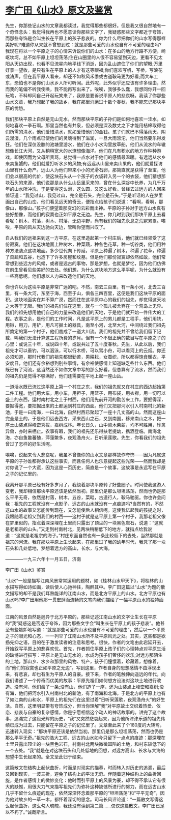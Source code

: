 # [李广田《山水》原文及鉴赏](https://www.vrrw.net/wx/8913.html)

先生，你那些记山水的文章我都读过，我觉得那些都很好。但是我又很自然地有一个奇怪念头：我觉得我再也不愿意读你那些文字了，我疑惑那些文字都近于夸饰，而那些夸饰是会叫生长在平原上的孩子悲哀的。你为什么尽把你们的山水写得那样美好呢?难道你从来就不曾想到过：就是那些可爱的山水也自有不可爱的理由吗?我现在将以一个平原之子的心情来诉说你们的山水：在多山的地方行路不方便，崎岖坎坷，总不如平原上坦坦荡荡;住在山圈里的人很不容易望到天边，更看不见太阳从天边出现，也看不见流星向地平线下消逝，因为乱山遮住了你们的望眼;万里好景一望收，是只有生在平原上的人才有这等眼福;你们喜欢写帆，写桥，写浪花或涛声，但在我平原人看来，却还不如秋风禾黍或古道鞍马更为好看;而大车工东，恐怕也不是你们山水乡人所可听闻。此外呢，此外似乎还应该有许多理由，然而我的笔偏不听我使唤，我不能再写出来了。唉唉，我够多么蠢，我想同你开一回玩笔，不料却同自己开起玩笑来了，我原是要诉说平原人的悲哀呀。我读了你那些山水文章，我乃想起了我的故乡，我在那里消磨过十数个春秋，我不能忘记那块平原的忧愁。

我们那块平原上自然是无山无水，然而那块平原的子孙们是如何地喜欢一洼水，如何地喜欢一拳石啊。那里当然也有井泉，但必须是深及数丈之下才能用桔槔取得他们所需的清水，他们爱惜清水，就如爱惜他们的金钱。孩子们就巴不得落雨天，阴云漫漫，几个雨点已使他们的灵魂得到了滋润，一旦大雨滂沱，他们当然要乐得发狂。他们在深仅没膝的池塘里游水，他们在小小水沟里放草船，他们从流水的车辙想像长江大河，又从稍稍宽大的水潦想像海洋。他们在凡有积水的地方作种种游戏，即使因而为父母所责骂，总觉得一点水对于他们的感情最温暖。有远远从水乡来卖鱼蟹的，他们就爱打听水乡的风物;有远远从山里来卖山果的，他们就爱探访山里有什么奇产。远山人为他们带来小小的光滑石卵，那简直就是获得了至宝，他们会以很高的代价，使这块石头从一个孩子的衣袋转入另一个的衣袋，他们猜想那块石头的来源，他们说那是从什么山岳里采来的，曾在什么深谷中长养，为几千万年的山水所冲洗，于是变得这么滑，这么圆，又这么好看。曾经去过远方的人回来惊讶道：“我见过山，我见过山，完全是石头，完全是石头。”于是听话的人在梦里画出自己的山峦。他们看见远天的奇云，便指点给孩子们说道：“看啊，看啊，那像山，那像山。”孩子们便望着那变幻的云彩而出神。平原的子孙对于远方山水真有些好想像，而他们的寂寞也正如平原之无边。先生，你几时到我们那块平原上去看看呢：树木、村落，树木、村落，无边平野，尚有我们的祖先永息之荒冢累累。唉唉，平原的风从天边驰向天边，管叫你望而兴叹了。



自从我们的远祖来到这一方平原，在这里造起第一个村庄后，他们就已经领受了这份寂寞。他们在这块地面上种树木，种菜蔬，种各色花草，种一切谷类，他们用种种方法装点这块地面。多少世代向下传延，平原上种遍了树木，种遍了花草，种遍了菜蔬和五谷，也造下了许多房屋和坟墓。但是他们那份寂寞却依然如故，他们常常想到些远方的风候，或者是远古的事物，那是梦想，也就是梦忆，因为他们仿佛在前生曾看见些美好的去处。他们想，为什么这块地方这么平平呢，为什么就没有一些高低呢。他们想以人力来改造他们的天地。

你也许以为这块平原是非常广远的吧。不然，南去三百里，有一条小河，北去三百里，有一条大河，东至于海，西至于山，俱各三四百里，这便是我们这块平原的面积。这块地面实在并不算广漠，然而住在这平原中心的我们的祖先，却觉得这天地之大等于无限。我们的祖先们住在这里，就与一个孤儿被舍弃在一个荒岛上无异。我们的祖先想用他们自己的力量来改造他们的天地，于是他们就开始一件伟大的工程。农事之余，是他们的工作时间，凡是这平原上的男儿都是工程手，他们用铣，用锹，用刀，用铲，用凡可掘土的器具，南至小河，北至大河，中间绕过我们祖先所奠定的第一个村子，他们凿成了一道大川流。我们的祖先并不曾给我们留下记载，叫我们无法计算这工程所费的岁月。但有一个不很正确的数目写在平原之子的心里：或说三十年，或说四十年，或说共过了五十度春秋。先生，从此以后，我们祖先才可以垂钓，可以泅泳，可以行木桥，可以驾小舟，可以看河上的云烟。你还必须知道，那时代我们的祖先都很勤苦，男耕耘，女蚕织，所以都得饱食暖衣，平安度日，他们还有余裕想到别些事情，有余裕使感情上知道缺乏些什么东西。他们既已有了河流，这当然还不如你文章中写的那么好看，但总算有了流水，然而我们的祖先仍是觉得不够满好，他们还需要在平地上起一座山岳。

一道活水既已流过这平原上第一个村庄之东，我们的祖先就又在村庄的西边起始第二件工程。他们用大车，用小车，用担子，用篮子，用布袋，用衣襟，用一切可以盛土的东西，运村南村北之土于村西，他们用先前开河的勤苦来工作，要掘得深，要掘得宽，要把掘出来的土都运到村庄的西面。他们又把那河水引入村南村北的新池，于是一曰南海，一曰北海，自然村西已聚起了一座十几丈高的山。然而这座山完全是土的，于是他们远去西方，采来西山之石，又到南国，移来南山之木，把一座土山装点得峰峦秀拔，嘉树成林。年长日久，山中梁木柴薪，均不可胜用，珍禽异兽，亦时来栖止。农事有暇，我们的祖先还乐得扶老提幼，携酒登临。南海北海，亦自鱼鳖蕃殖，萍藻繁多，夜观渔舟火，日听采莲歌。先生，你看我们的祖先曾过了怎样的好生活呢。

唉唉，说起来令人悲哀呢，我虽不曾像你的山水文章那样故作夸饰——因为凡属这平原的子孙谁都得承认这些事实，而且任何人也乐意提起这些光荣——然而我却是对你说了一个大谎，因为这是一页历史，简直是一个故事，这故事是永远写在平原之子的记忆里的。

我离开那平原已经有好多岁月了，我绕着那块平原转了好些圈子。时间使我这游人变老，我却相信那块平原还该是依然当初。那里仍是那么坦坦荡荡，然而也仍是那么平平无奇，依然是村落，树木，五谷，菜畦，古道行人，鞍马驰驱。你也许会问我：祖先的工程就没有一点影子，远古的山水就没有一点痕迹吗?当然有的，不然这山水的故事又怎能传到现在，又怎能使后人相信呢。这使我忆起我的孩提之时，我跟随着老祖父到我们的村西——这村子就是这平原上第一个村子，我那老祖父像在梦里似的，指点着深深埋在土里而只露出了顶尘的一块黑色岩石，说道：“这就是老祖宗的山头。”又走到村南村北，见两块稍稍低下的地方，就指点给我说道：“这就是老祖宗的海子。”村庄东面自然也有一条比较低下的去处，当然那就是祖宗的河流。我在那块平原上生长起来，在那里过了我的幼年时代，我凭了那一块石头和几处低地，梦想着远方的高山，长水，与大海。

————一九三六年十一月五日，济南

李广田《山水》鉴赏

“山水”一般是描写江南风景常常运用的题材，如《桂林山水甲天下》，将桂林的山水描写得如诗如画，读后使人心驰神往，陶醉其中。李广田这篇以“山水”为题的散文描写的却不是我们耳熟能详的江南山水，而是北方平原上的山水。北方平原也有山水吗?李广田用他那一贯宏肆而流畅的文笔向我们描绘了一幅平原山水的独特画面。

江南的风景自然是迥异于北方平原的，那些记述江南山水的文字让生长在平原的“我”疑惑这是否近于夸饰，因为那些文字会“叫生长在平原上的孩子悲哀”。他甚至有些嫉妒地写道：“就是那些可爱的山水也自有不可爱的理由”，然后以一个平原之子的眼光和心态，一一列举了江南山水所不及平原风光之处。其实，这些都是欲扬先抑之语，目的在于激发读者的注意和思考。很快，作者的文笔由此宕延开去，开始叙写平原上的悲喜欢忧。首先，作者抓住平原上孩子们的心理特点对平原生活的缺憾进行描写：平原上是无山无水的，水成为孩子们奢侈的欢乐;对远方那陌生的土地，那山乡、水乡和那里的风物、特产，孩子们憧憬着，珍藏着，想像着，而“他们的寂寞也正如平原之无边”。写到这里，作者自身的思想感情不由浮现出来，有悲哀，却也有生为平原人的自豪。接下来，作者的笔触伸向遥远的年代，向我们讲述了一个传奇而优美的故事：平原先祖们如何想方设法对这块土地进行改造。没有河，他们凿了一条;没有山，他们造了一座，还为山装点上峰峦和嘉树;没有海，他们把河水引入村南村北的新池，有了南海和北海。于是北方的平原上也有了如江南的山和水，平原上的祖先们在这里过着“日听采莲歌，夜观渔舟火”的好生活。自然，这里明显带有夸饰成分，但当你理解“我”对平原故土交织着热爱、依恋、悲哀与自豪的复杂感情，你是宁愿相信这个动人的神话故事的。讲完了这个故事，追溯完了这段光辉的历史，“我”又突然悲哀起来，因为他所津津乐道的祖先伟绩已成为过去，只能留在平原之子的记忆里了。文章至此来了个180度的大转弯，迅速转入现实：“那块平原还该是依然当初。那里仍是那么坦坦荡荡，然而也仍是那么平平无奇。”祖先的浩大工程、远古的山水如今只留下一点点的痕迹：那深埋在土里只露出顶尘的一块黑色岩石，村南村北两块微微凹陷的土地，和村东较低下的一个去处。“我”就是在对这块石头和几处低地的回想，对远方高山、长水与大海的想望中生长起来的。全文至此归于结束。

这篇散文在结构上起伏曲折，时而是对现实的描摹，时而转入对历史的追溯，最后又回到现实，一波三折，避免了结构上的平淡无奇。伴随着这种结构上的曲折回旋，是作者感情上的微妙变化：他时而引平原上的风景为豪，却不得不承认它有很大的缺憾，用很大力气来描写祖先们为弥补这种缺憾所进行的努力，而在远古山水几乎不留什么痕迹的现在，依然深深怀念着那平原的“坦坦荡荡”和“平平无奇”，因为他对故乡的一草一木，都怀着深切的思念。司马长风评论道：“一篇散文写得这么起伏曲折，这么勾人魂魄，我还没有读到第二篇……仅仅这篇散文，李广田已足以不朽了。”诚哉斯言。

